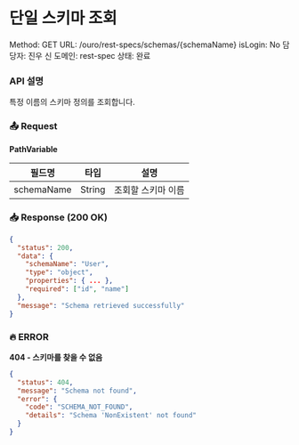 # 단일 스키마 조회

Method: GET
URL: /ouro/rest-specs/schemas/{schemaName}
isLogin: No
담당자: 진우 신
도메인: rest-spec
상태: 완료

### API 설명

특정 이름의 스키마 정의를 조회합니다.

### 📤 Request

**PathVariable**

| 필드명 | 타입 | 설명 |
| --- | --- | --- |
| schemaName | String | 조회할 스키마 이름 |

### 📥 Response (200 OK)

```json
{
  "status": 200,
  "data": {
    "schemaName": "User",
    "type": "object",
    "properties": { ... },
    "required": ["id", "name"]
  },
  "message": "Schema retrieved successfully"
}

```

### 🔥 ERROR

**404 - 스키마를 찾을 수 없음**

```json
{
  "status": 404,
  "message": "Schema not found",
  "error": {
    "code": "SCHEMA_NOT_FOUND",
    "details": "Schema 'NonExistent' not found"
  }
}

```